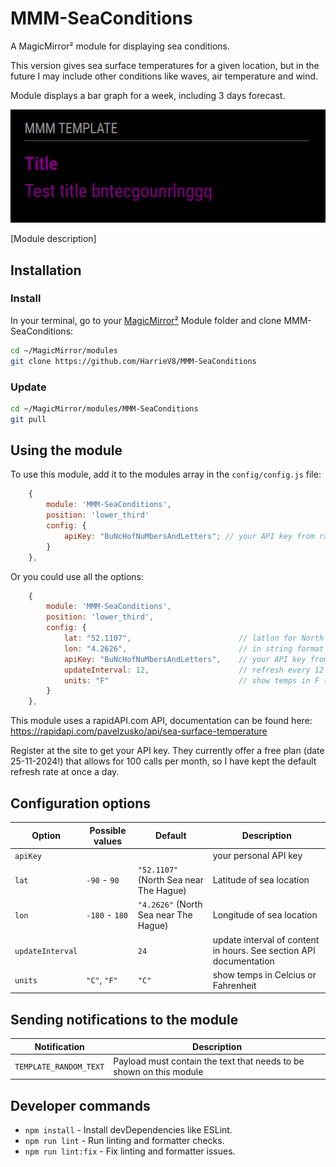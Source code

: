 # MMM-SeaConditions
A MagicMirror² module for displaying sea conditions.

This version gives sea surface temperatures for a given location, 
but in the future I may include other conditions like waves, air temperature and wind.

Module displays a bar graph for a week, including 3 days forecast.

![Example of MMM-Template](./example_1.png)

[Module description]

## Installation

### Install

In your terminal, go to your [MagicMirror²][mm] Module folder and clone MMM-SeaConditions:

```bash
cd ~/MagicMirror/modules
git clone https://github.com/HarrieV8/MMM-SeaConditions

```

### Update

```bash
cd ~/MagicMirror/modules/MMM-SeaConditions
git pull
```

## Using the module

To use this module, add it to the modules array in the `config/config.js` file:

```js
    {
        module: 'MMM-SeaConditions',
        position: 'lower_third'
        config: {
			apiKey: "BuNcHofNuMbersAndLetters"; // your API key from rapid API com
        }
    },
```

Or you could use all the options:

```js
    {
        module: 'MMM-SeaConditions',
        position: 'lower_third',
        config: {
            lat: "52.1107",                        // latlon for North Sea Scheveningen beach
            lon: "4.2626",                         // in string format for url
			apiKey: "BuNcHofNuMbersAndLetters",    // your API key from rapid API com
            updateInterval: 12,                    // refresh every 12 hours
			units: "F"                             // show temps in F (Fahrenheit)
        }
    },
```

This module uses a rapidAPI.com API, documentation can be found here:
https://rapidapi.com/pavelzusko/api/sea-surface-temperature 

Register at the site to get your API key. 
They currently offer a free plan (date 25-11-2024!) that allows for 100 calls per month, 
so I have kept the default refresh rate at once a day. 

## Configuration options

Option|Possible values|Default|Description
------|------|------|-----------
`apiKey`| | | your personal API key
`lat`|`-90` -  `90` | `"52.1107"` (North Sea near The Hague)| Latitude of sea location 
`lon`|`-180` -  `180` | `"4.2626"` (North Sea near The Hague)| Longitude of sea location
`updateInterval`| |`24` | update interval of content in hours. See section API documentation
`units`|`"C"`, `"F"` | `"C"` | show temps in Celcius or Fahrenheit

## Sending notifications to the module

Notification|Description
------|-----------
`TEMPLATE_RANDOM_TEXT`|Payload must contain the text that needs to be shown on this module

## Developer commands

- `npm install` - Install devDependencies like ESLint.
- `npm run lint` - Run linting and formatter checks.
- `npm run lint:fix` - Fix linting and formatter issues.

[mm]: https://github.com/MagicMirrorOrg/MagicMirror
